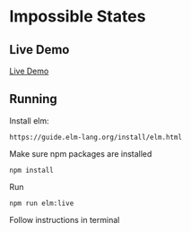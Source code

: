 # Impossible States


## Live Demo

[Live Demo](https://thunderboltvrs.github.io/elm-snake/output/demo.html)



## Running

Install elm:

`https://guide.elm-lang.org/install/elm.html`

Make sure npm packages are installed

`npm install`

Run

`npm run elm:live`

Follow instructions in terminal